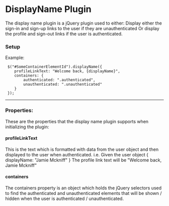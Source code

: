 # DisplayName Plugin

The display name plugin is a jQuery plugin used to either:
Display either the sign-in and sign-up links to the user if they are unauthenticated 
Or display the profile and sign-out links if the user is authenticated.

### Setup <a name="setup"></a>

Example:
```
 $("#SomeContainerElementId").displayName({ 
	profileLinkText: "Welcome back, {displayName}",
	containers: {
		authenticated: ".authenticated",
		unauthenticated: ".unauthenticated"
	}
 });
```

----------

### Properties: <a name="properties"></a>

These are the properties that the display name plugin supports when initializing the plugin:

#### profileLinkText

This is the text which is formatted with data from the user object and then displayed to the user when authenticated.
i.e. 
Given the user object { displayName: "Jamie Mckniff" }
The profile link text will be "Welcome back, Jamie Mckniff"

#### containers

The containers property is an object which holds the jQuery selectors used to find the authenticated and unauthenticated elements that will be shown / hidden when the user is authenticated / unauthenticated.

